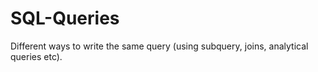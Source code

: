 # SQL-Queries
Different ways to write the same query (using subquery, joins, analytical queries etc).
